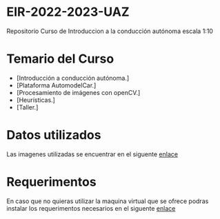 # EIR-2022-2023-UAZ
Repositorio Curso de Introduccion a la conducción autónoma escala 1:10


# Temario del Curso
 - [Introducción a conducción autónoma.]
 - [Plataforma AutomodelCar.]
 - [Procesamiento de imágenes con openCV.]
 - [Heurísticas.]
 - [Taller.]

# Datos utilizados
Las imagenes utilizadas se encuentrar en el siguente [enlace](https://github.com/jsaldivar1937/EIR-2022-2023-UAZ/tree/main/ImagenesEIR) 

# Requerimentos
En caso que no quieras utilizar la maquina virtual que se ofrece podras instalar los requerimentos necesarios en el siguente [enlace](https://github.com/jsaldivar1937/EIR-2022-2023-UAZ/blob/main/Requerimentos.txt)
